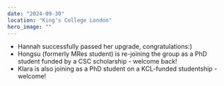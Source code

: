 ```yaml
---
date: "2024-09-30"
location: "King's College London"
hero_image: ""
---
```

- Hannah successfully passed her upgrade, congratulations:)
- Hongsu (formerly MRes student) is re-joining the group as a PhD student funded by a CSC scholarship - welcome back!
- Klara is also joining as a PhD student on a KCL-funded studentship - welcome! 

